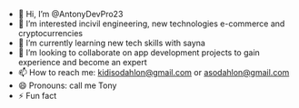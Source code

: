 - 👋 Hi, I’m @AntonyDevPro23
- 👀 I’m interested incivil engineering, new technologies e-commerce and cryptocurrencies 
- 🌱 I’m currently learning new tech skills with sayna 
- 💞️ I’m looking to collaborate on app development projects to gain experience and become an expert
- 📫 How to reach me: kidisodahlon@gmail.com or asodahlon@gmail.com
- 😄 Pronouns: call me  Tony
-  ⚡ Fun fact

<!---
AntonyDevPro23/AntonyDevPro23 is a ✨ special ✨ repository because its `README.md` (this file) appears on your GitHub profile.
You can click the Preview link to take a look at your changes.
--->
